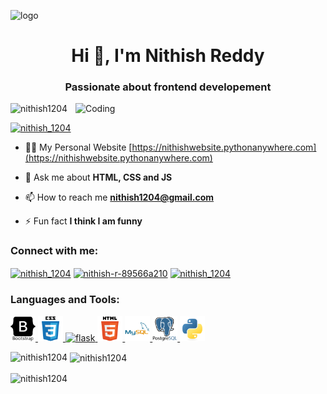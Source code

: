 ![logo](https://github.com/nithish1204/nithish1204/blob/main/githubbanner.png)
<h1 align="center">Hi 👋, I'm Nithish Reddy</h1>
<h3 align="center">Passionate about frontend developement</h3>
<img align="right" alt="Coding" width="400" src="https://cdn.dribbble.com/users/1162077/screenshots/5403918/focus-animation.gif">

<p align="left"> <img src="https://komarev.com/ghpvc/?username=nithish1204&label=Profile%20views&color=0e75b6&style=flat" alt="nithish1204" /> </p>

<p align="left"> <a href="https://twitter.com/nithish_1204" target="blank"><img src="https://img.shields.io/twitter/follow/nithish_1204?logo=twitter&style=for-the-badge" alt="nithish_1204" /></a> </p>

- 👨‍💻 My Personal Website [https://nithishwebsite.pythonanywhere.com](https://nithishwebsite.pythonanywhere.com)

- 💬 Ask me about **HTML, CSS and JS**

- 📫 How to reach me **nithish1204@gmail.com**

- ⚡️ Fun fact **I think I am funny**

<h3 align="left">Connect with me:</h3>
<p align="left">
<a href="https://twitter.com/nithish_1204" target="blank"><img align="center" src="https://raw.githubusercontent.com/rahuldkjain/github-profile-readme-generator/master/src/images/icons/Social/twitter.svg" alt="nithish_1204" height="30" width="40" /></a>
<a href="https://linkedin.com/in/nithish-r-89566a210" target="blank"><img align="center" src="https://raw.githubusercontent.com/rahuldkjain/github-profile-readme-generator/master/src/images/icons/Social/linked-in-alt.svg" alt="nithish-r-89566a210" height="30" width="40" /></a>
<a href="https://instagram.com/nithish_1204" target="blank"><img align="center" src="https://raw.githubusercontent.com/rahuldkjain/github-profile-readme-generator/master/src/images/icons/Social/instagram.svg" alt="nithish_1204" height="30" width="40" /></a>
</p>

<h3 align="left">Languages and Tools:</h3>
<p align="left"> <a href="https://getbootstrap.com" target="_blank" rel="noreferrer"> <img src="https://raw.githubusercontent.com/devicons/devicon/master/icons/bootstrap/bootstrap-plain-wordmark.svg" alt="bootstrap" width="40" height="40"/> </a> <a href="https://www.w3schools.com/css/" target="_blank" rel="noreferrer"> <img src="https://raw.githubusercontent.com/devicons/devicon/master/icons/css3/css3-original-wordmark.svg" alt="css3" width="40" height="40"/> </a> <a href="https://flask.palletsprojects.com/" target="_blank" rel="noreferrer"> <img src="https://www.vectorlogo.zone/logos/pocoo_flask/pocoo_flask-icon.svg" alt="flask" width="40" height="40"/> </a> <a href="https://www.w3.org/html/" target="_blank" rel="noreferrer"> <img src="https://raw.githubusercontent.com/devicons/devicon/master/icons/html5/html5-original-wordmark.svg" alt="html5" width="40" height="40"/> </a> <a href="https://www.mysql.com/" target="_blank" rel="noreferrer"> <img src="https://raw.githubusercontent.com/devicons/devicon/master/icons/mysql/mysql-original-wordmark.svg" alt="mysql" width="40" height="40"/> </a> <a href="https://www.postgresql.org" target="_blank" rel="noreferrer"> <img src="https://raw.githubusercontent.com/devicons/devicon/master/icons/postgresql/postgresql-original-wordmark.svg" alt="postgresql" width="40" height="40"/> </a> <a href="https://www.python.org" target="_blank" rel="noreferrer"> <img src="https://raw.githubusercontent.com/devicons/devicon/master/icons/python/python-original.svg" alt="python" width="40" height="40"/> </a> </p>

<p><img align="left" src="https://github-readme-stats.vercel.app/api/top-langs?username=nithish1204&show_icons=true&locale=en&layout=compact" alt="nithish1204" /></p>

<p>&nbsp;<img align="center" src="https://github-readme-stats.vercel.app/api?username=nithish1204&show_icons=true&locale=en" alt="nithish1204" /></p>

<p><img align="center" src="https://github-readme-streak-stats.herokuapp.com/?user=nithish1204&" alt="nithish1204" /></p>
